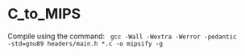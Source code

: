 # C_to_MIPS

Compile using the command:
<code>
gcc -Wall -Wextra -Werror -pedantic  -std=gnu89  headers/main.h  \*.c  -o mipsify -g
</code>
